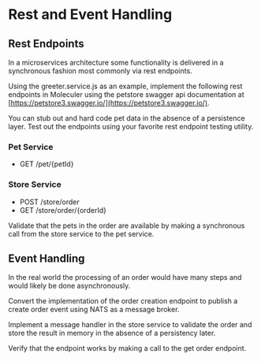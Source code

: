 # Rest and Event Handling

## Rest Endpoints
In a microservices architecture some functionality is delivered in a synchronous fashion most commonly via rest endpoints.

Using the greeter.service.js as an example, implement the following rest endpoints in Moleculer using the petstore swagger api
documentation at [https://petstore3.swagger.io/](https://petstore3.swagger.io/).

You can stub out and hard code pet data in the absence of a persistence layer. Test out the endpoints using your favorite rest
endpoint testing utility.

### Pet Service
- GET /pet/{petId}

### Store Service
- POST /store/order
- GET /store/order/{orderId}

Validate that the pets in the order are available by making a synchronous call from the store service to the pet service.

## Event Handling
In the real world the processing of an order would have many steps and would likely be done asynchronously.

Convert the implementation of the order creation endpoint to publish a create order event using NATS as a message broker.

Implement a message handler in the store service to validate the order and store the result in memory in the absence of a persistency later.

Verify that the endpoint works by making a call to the get order endpoint.
